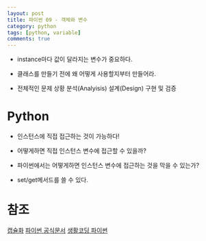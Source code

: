 ```yaml
---
layout: post
title: 파이썬 09 - 객체와 변수
category: python
tags: [python, variable]
comments: true
---
```



- instance마다 값이 달라지는 변수가 중요하다.

- 클래스를 만들기 전에 왜 어떻게 사용할지부터 만들어라.

- 전체적인 문제 상황 분석(Analyisis) 설계(Design) 구현 및 검증

# Python

- 인스턴스에 직접 접근하는 것이 가능하다!

- 어떻게하면 직접 인스턴스 변수에 접근할 수 있을까?

- 파이썬에서는 어떻게하면 인스턴스 변수에 접근하는 것을 막을 수 있는가?

- set/get메서드를 쓸 수 있다.


# 참조
[캡슐화](https://ko.wikipedia.org/wiki/%EC%BA%A1%EC%8A%90%ED%99%94)
[파이썬 공식문서](https://docs.python.org/3/library/functions.html)
[생활코딩 파이썬](https://opentutorials.org/course/1750/9681)
